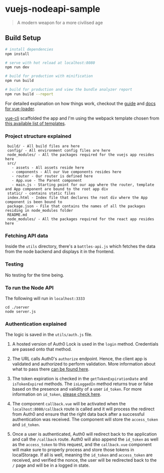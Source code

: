 # vuejs-nodeapi-sample

> A modern weapon for a more civilised age

## Build Setup

``` bash
# install dependencies
npm install

# serve with hot reload at localhost:8080
npm run dev

# build for production with minification
npm run build

# build for production and view the bundle analyzer report
npm run build --report
```

For detailed explanation on how things work, checkout the [guide](http://vuejs-templates.github.io/webpack/) and [docs for vue-loader](http://vuejs.github.io/vue-loader).

[vue-cli](https://github.com/vuejs/vue-cli) scaffolded the app and I'm using the webpack template chosen from [this available list of templates](https://github.com/vuejs-templates/).

### Project structure explained

```
 build/ - All build files are here
 config/ - All environment config files are here
 node_modules/ - All the packages required for the vuejs app resides here
 src/
   - assets - All assets reside here
   - components - All our Vue components resides here
   - router - Our router is defined here
   - App.vue - The Parent component
   - main.js - Starting point for our app where the router, template and App component are bound to the root app div
 static/ - contains static files
 index.html - Index file that declares the root div where the App component is been bound to
 package.json - File that contains the names of all the packages residing in node_modules folder
 README.md
 node_modules/ - All the packages required for the react app resides here
```

### Fetching API data

Inside the `utils` directory, there's a `battles-api.js` which fetches the data from the node 
backend and displays it in the frontend.

### Testing

No testing for the time being.

### To run the Node API

The following will run in `localhost:3333`
```
cd ./server
node server.js
```

### Authentication explained

The logic is saved in the `utils/auth.js` file.

1. A hosted version of Auth0 Lock is used in the `login` method.
Credentials are passed onto that method.

2. The URL calls Auth0's `authorize` endpoint. Hence, the client app is validated 
and authorized to perform validation. More information about what to pass there 
[can be found here](https://auth0.com/docs/api-auth/tutorials/implicit-grant#1-get-the-user-s-authorization).

3. The token expiration is checked in the `getTokenExpirationDate` and `isTokenExpired` methods. 
The `isLoggedIn` method returns true or false based on the presence and validity of a user `id_token`. 
For more information on `id_token`, [please check here](https://auth0.com/docs/tokens/id-token).

4. The component `callback.vue` will be activated when the `localhost:8080/callback` route is called and it
 will process the redirect from Auth0 and ensure that the right data back after a successful authentication 
 was received. The component will store the `access_token` and `id_token`.

5. Once a user is authenticated, Auth0 will redirect back to the application and call the `/callback` route. 
Auth0 will also append the `id_token` as well as the `access_token` to this request, and the `callback.vue` 
component will make sure to properly process and store those tokens in localStorage. 
If all is well, meaning the `id_token` and `access_token` are received, and verified the nonce, 
the user will be redirected back to the `/` page and will be in a logged in state.
